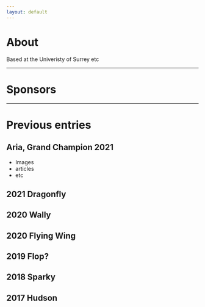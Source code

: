 ```yaml
---
layout: default
---
```


# About

Based at the Univeristy of Surrey etc

* * *

# Sponsors


* * *

# Previous entries

## Aria, Grand Champion 2021

- Images
- articles
- etc

## 2021 Dragonfly


## 2020 Wally


## 2020 Flying Wing


## 2019 Flop?


## 2018 Sparky


## 2017 Hudson

